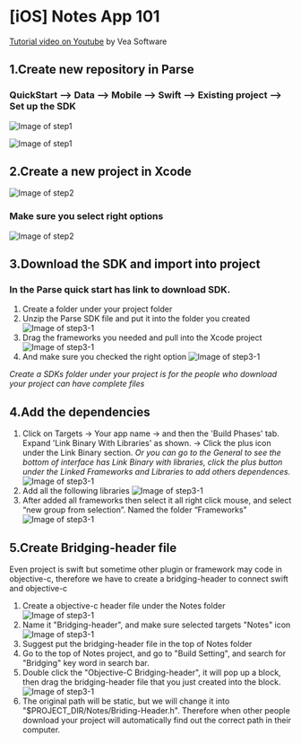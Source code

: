 # [iOS] Notes App 101

[Tutorial video on Youtube](https://www.youtube.com/watch?v=35XTc5X_vkk&list=PLVbJM_d1L3gQ0dzZCUkLwhadm7l-g7ZiD) by Vea Software

## 1.Create new repository in Parse
### QuickStart --> Data --> Mobile --> Swift --> Existing project --> Set up the SDK
![Image of step1](Notes_app_tutorial_img/step1.png)

![Image of step1](Notes_app_tutorial_img/step1-1.png)

## 2.Create a new project in Xcode
![Image of step2](Notes_app_tutorial_img/step2.png)

### Make sure you select right options
![Image of step2](Notes_app_tutorial_img/step3.png)

## 3.Download the SDK and import into project
### In the Parse quick start has link to download SDK.

1. Create a folder under your project folder
2. Unzip the Parse SDK file and put it into the folder you created
![Image of step3-1](Notes_app_tutorial_img/step3-1.png)
3. Drag the frameworks you needed and pull into the Xcode project
![Image of step3-1](Notes_app_tutorial_img/step3-3-1.png)
4. And make sure you checked the right option
![Image of step3-1](Notes_app_tutorial_img/step3-4-1.png)

*Create a SDKs folder under your project is for the people who download your project can have complete files*

## 4.Add the dependencies
1. Click on Targets → Your app name → and then the 'Build Phases' tab. Expand 'Link Binary With Libraries' as shown. → Click the plus icon under the Link Binary section. *Or you can go to the General to see the bottom of interface has Link Binary with libraries, click the plus button under the Linked Frameworks and Libraries to add others dependences.*
![Image of step3-1](Notes_app_tutorial_img/step4-1.png)
2. Add all the following libraries
![Image of step3-1](Notes_app_tutorial_img/step4-2.png)
3. After added all frameworks then select it all right click mouse, and select “new group from selection”. Named the folder “Frameworks"
![Image of step3-1](Notes_app_tutorial_img/step4-3.png)

## 5.Create Bridging-header file
Even project is swift but sometime other plugin or framework may code in objective-c, therefore we have to create a bridging-header to connect swift and objective-c

1. Create a objective-c header file under the Notes folder
![Image of step3-1](Notes_app_tutorial_img/step5.png)
2. Name it "Bridging-header", and make sure selected targets "Notes" icon
![Image of step3-1](Notes_app_tutorial_img/step5-1.png)
3. Suggest put the bridging-header file in the top of Notes folder
4. Go to the top of Notes project, and go to "Build Setting", and search for "Bridging" key word in search bar.
5. Double click the "Objective-C Bridging-header", it will pop up a block, then drag the bridging-header file that you just created into the block.
![Image of step3-1](Notes_app_tutorial_img/step5-3.png)
6. The original path will be static, but we will change it into "$PROJECT_DIR/Notes/Briding-Header.h". Therefore when other people download your project will automatically find out the correct path in their computer.

